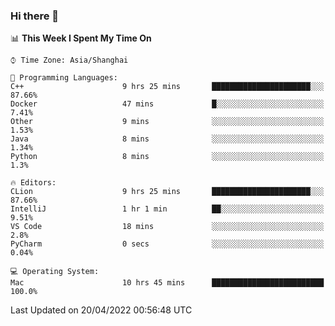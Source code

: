 ### Hi there 👋


<!--START_SECTION:waka-->
📊 **This Week I Spent My Time On** 

```text
⌚︎ Time Zone: Asia/Shanghai

💬 Programming Languages: 
C++                      9 hrs 25 mins       ██████████████████████░░░   87.66% 
Docker                   47 mins             █░░░░░░░░░░░░░░░░░░░░░░░░   7.41% 
Other                    9 mins              ░░░░░░░░░░░░░░░░░░░░░░░░░   1.53% 
Java                     8 mins              ░░░░░░░░░░░░░░░░░░░░░░░░░   1.34% 
Python                   8 mins              ░░░░░░░░░░░░░░░░░░░░░░░░░   1.3%

🔥 Editors: 
CLion                    9 hrs 25 mins       ██████████████████████░░░   87.66% 
IntelliJ                 1 hr 1 min          ██░░░░░░░░░░░░░░░░░░░░░░░   9.51% 
VS Code                  18 mins             ░░░░░░░░░░░░░░░░░░░░░░░░░   2.8% 
PyCharm                  0 secs              ░░░░░░░░░░░░░░░░░░░░░░░░░   0.04%

💻 Operating System: 
Mac                      10 hrs 45 mins      █████████████████████████   100.0%

```


 Last Updated on 20/04/2022 00:56:48 UTC
<!--END_SECTION:waka-->

<!--
**SillyPasty/SillyPasty** is a ✨ _special_ ✨ repository because its `README.md` (this file) appears on your GitHub profile.

Here are some ideas to get you started:

- 🔭 I’m currently working on ...
- 🌱 I’m currently learning ...
- 👯 I’m looking to collaborate on ...
- 🤔 I’m looking for help with ...
- 💬 Ask me about ...
- 📫 How to reach me: ...
- 😄 Pronouns: ...
- ⚡ Fun fact: ...
-->


